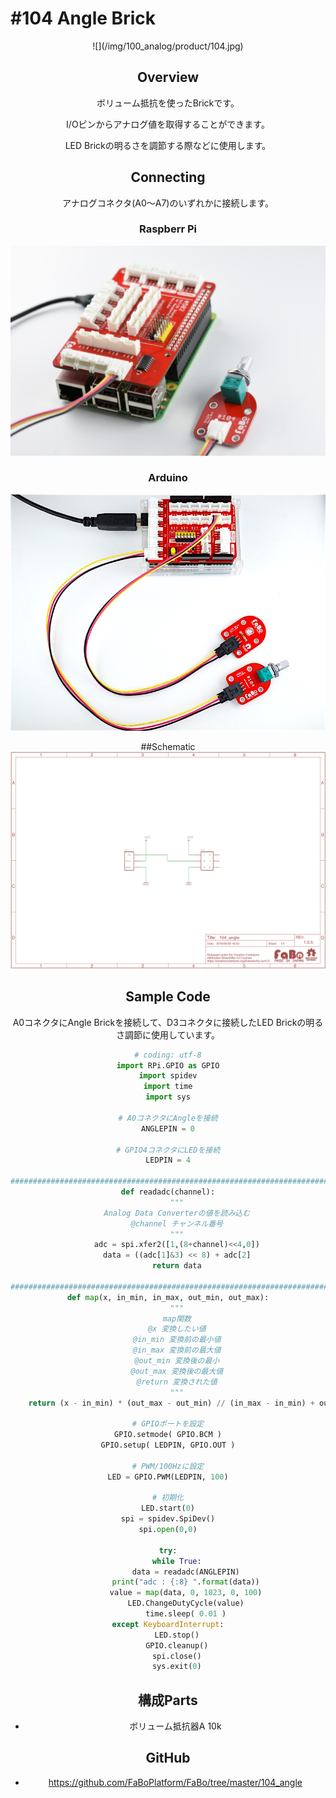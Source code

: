# #104 Angle Brick

<center>![](/img/100_analog/product/104.jpg)
<!--COLORME-->

## Overview
ボリューム抵抗を使ったBrickです。

I/Oピンからアナログ値を取得することができます。

LED Brickの明るさを調節する際などに使用します。

## Connecting

アナログコネクタ(A0〜A7)のいずれかに接続します。

### Raspberr Pi
![](/img/100_analog/connect/104_connect_with_rasppi.jpg)

### Arduino
![](/img/100_analog/connect/104_angle_connect.jpg)

##Schematic
![](/img/100_analog/schematic/104_angle.png)

## Sample Code

A0コネクタにAngle Brickを接続して、D3コネクタに接続したLED Brickの明るさ調節に使用しています。

```python
# coding: utf-8
import RPi.GPIO as GPIO
import spidev
import time
import sys

# A0コネクタにAngleを接続
ANGLEPIN = 0

# GPIO4コネクタにLEDを接続
LEDPIN = 4

#######################################################################
def readadc(channel):
	"""
	Analog Data Converterの値を読み込む
	@channel チャンネル番号
	"""
	adc = spi.xfer2([1,(8+channel)<<4,0])
	data = ((adc[1]&3) << 8) + adc[2]
	return data

#######################################################################
def map(x, in_min, in_max, out_min, out_max):
	"""
	map関数
	@x 変換したい値
	@in_min 変換前の最小値
	@in_max 変換前の最大値
	@out_min 変換後の最小
	@out_max 変換後の最大値
	@return 変換された値
	"""
	return (x - in_min) * (out_max - out_min) // (in_max - in_min) + out_min

# GPIOポートを設定
GPIO.setmode( GPIO.BCM )
GPIO.setup( LEDPIN, GPIO.OUT )

# PWM/100Hzに設定
LED = GPIO.PWM(LEDPIN, 100)

# 初期化
LED.start(0)
spi = spidev.SpiDev()
spi.open(0,0)

try:
	while True:
		data = readadc(ANGLEPIN)
		print("adc : {:8} ".format(data))
		value = map(data, 0, 1023, 0, 100)
		LED.ChangeDutyCycle(value)
		time.sleep( 0.01 )
except KeyboardInterrupt:
	LED.stop()
	GPIO.cleanup()
	spi.close()
	sys.exit(0)
```

## 構成Parts
- ボリューム抵抗器A 10k

## GitHub
- https://github.com/FaBoPlatform/FaBo/tree/master/104_angle
